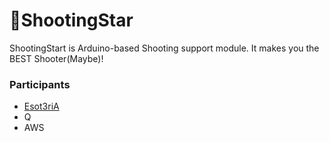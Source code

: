 # :gun:ShootingStar

ShootingStart is Arduino-based Shooting support module. It makes you the BEST Shooter(Maybe)!

### Participants

* [Esot3riA](https://github.com/Esot3riA)
* Q
* AWS